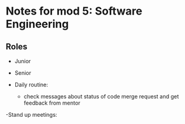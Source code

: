 # Notes for mod 5: Software Engineering

## Roles

- Junior
- Senior

- Daily routine: 
  - check messages about status of code merge request and get feedback from mentor


-Stand up meetings: 
